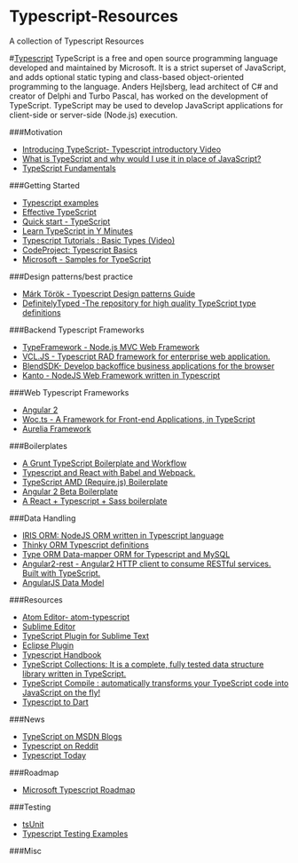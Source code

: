 # Typescript-Resources
A collection of Typescript Resources

#[Typescript](https://www.typescriptlang.org/)
TypeScript is a free and open source programming language developed and maintained by Microsoft. It is a strict superset of JavaScript, and adds optional static typing and class-based object-oriented programming to the language. Anders Hejlsberg, lead architect of C# and creator of Delphi and Turbo Pascal, has worked on the development of TypeScript. TypeScript may be used to develop JavaScript applications for client-side or server-side (Node.js) execution.

###Motivation
- [Introducing TypeScript- Typescript introductory Video ](https://channel9.msdn.com/posts/Anders-Hejlsberg-Introducing-TypeScript)
- [What is TypeScript and why would I use it in place of JavaScript?](http://stackoverflow.com/questions/12694530/what-is-typescript-and-why-would-i-use-it-in-place-of-javascript)
- [TypeScript Fundamentals](https://www.pluralsight.com/courses/typescript)


###Getting Started
- [Typescript examples](https://www.typescriptlang.org/samples/index.html)
- [Effective TypeScript](http://codecamp.ro/university/courses/effectivetypescript.html)
- [Quick start - TypeScript](https://www.typescriptlang.org/docs/)
- [Learn TypeScript in Y Minutes](https://learnxinyminutes.com/docs/typescript/)
- [Typescript Tutorials : Basic Types (Video)](https://www.youtube.com/watch?v=PyRrbEDu6qs)
- [CodeProject: Typescript Basics](http://www.codeproject.com/Articles/802722/TypeScript-The-Basics)
- [Microsoft - Samples for TypeScript](https://github.com/Microsoft/TypeScriptSamples)

###Design patterns/best practice
- [Márk Török  - Typescript Design patterns Guide](https://github.com/torokmark/design_patterns_in_typescript)
- [DefinitelyTyped -The repository for high quality TypeScript type definitions](http://definitelytyped.org/guides/best-practices.html)

###Backend Typescript Frameworks
- [TypeFramework - Node.js MVC Web Framework](https://github.com/zekelevu/typeframework)
- [VCL.JS - Typescript RAD framework for enterprise web application.](http://www.vcljs.com/)
- [BlendSDK- Develop backoffice business applications for the browser](https://github.com/blendsdk/dep_blend_ts_version)
- [Kanto - NodeJS Web Framework written in Typescript](https://github.com/alex20465/kanto)

###Web Typescript Frameworks
- [Angular 2](https://angular.io/)
- [Woc.ts - A Framework for Front-end Applications, in TypeScript](http://tarh.github.io/woc.ts/)
- [Aurelia Framework](https://github.com/aurelia/framework)


###Boilerplates
- [A Grunt TypeScript Boilerplate and Workflow](https://github.com/codeBelt/TypeScript-Boilerplate)
- [Typescript and React with Babel and Webpack.](https://github.com/keokilee/react-typescript-boilerplate)
- [TypeScript AMD (Require.js) Boilerplate](https://github.com/codeBelt/TypeScript-AMD-Boilerplate)
- [Angular 2 Beta Boilerplate](https://github.com/mschwarzmueller/angular-2-beta-boilerplate)
- [A React + Typescript + Sass boilerplate](https://github.com/Keats/react-ts-boilerplate)

###Data Handling
- [IRIS ORM: NodeJS ORM written in Typescript language ](https://github.com/alex20465/iris-orm)
- [Thinky ORM Typescript definitions](https://github.com/tomymolina/thinky.d.ts)
- [Type ORM Data-mapper ORM for Typescript and MySQL](https://github.com/pleerock/typeorm)
- [Angular2-rest - Angular2 HTTP client to consume RESTful services. Built with TypeScript.](https://github.com/Paldom/angular2-rest)
- [AngularJS Data Model](http://www.webdeveasy.com/angularjs-data-model/)

###Resources
- [Atom Editor- atom-typescript](https://github.com/TypeStrong/atom-typescript)
- [Sublime Editor](https://github.com/raph-amiard/sublime-typescript)
- [TypeScript Plugin for Sublime Text](https://github.com/Microsoft/TypeScript-Sublime-Plugin)
- [Eclipse Plugin](https://github.com/palantir/eclipse-typescript)
- [Typescript Handbook](https://github.com/Microsoft/TypeScript-Handbook)
- [TypeScript Collections: It is a complete, fully tested data structure library written in TypeScript.](https://github.com/basarat/typescript-collections/)
- [TypeScript Compile : automatically transforms your TypeScript code into JavaScript on the fly!](https://github.com/niutech/typescript-compile)
- [Typescript to Dart](https://github.com/angular/ts2dart)


###News
- [TypeScript on MSDN Blogs](https://blogs.msdn.microsoft.com/typescript/)
- [Typescript on Reddit](https://www.reddit.com/r/typescript/)
- [Typescript Today](http://www.typescript.today/)

###Roadmap
- [Microsoft Typescript Roadmap](https://github.com/Microsoft/TypeScript/wiki/Roadmap)

###Testing
- [tsUnit](https://github.com/Steve-Fenton/tsUnit)
- [Typescript Testing Examples](https://github.com/remojansen/TypeScriptTestingExamples)

###Misc

